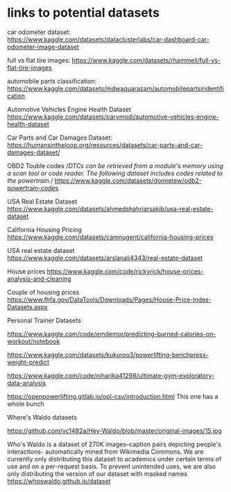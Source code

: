 # links to potential datasets

car odometer dataset:
https://www.kaggle.com/datasets/dataclusterlabs/car-dashboard-car-odometer-image-dataset

full vs flat tire images:
https://www.kaggle.com/datasets/rhammell/full-vs-flat-tire-images

automobile parts classification:
https://www.kaggle.com/datasets/mdwaquarazam/automobilepartsindentification

Automotive Vehicles Engine Health Dataset
https://www.kaggle.com/datasets/parvmodi/automotive-vehicles-engine-health-dataset

Car Parts and Car Damages Dataset:
https://humansintheloop.org/resources/datasets/car-parts-and-car-damages-dataset/

OBD2 Touble codes
/*DTCs can be retrieved from a module's memory using a scan tool or code reader. 
The following dataset includes codes related to the powertrain.*/
https://www.kaggle.com/datasets/donnetew/odb2-powertrain-codes

USA Real Estate Dataset
https://www.kaggle.com/datasets/ahmedshahriarsakib/usa-real-estate-dataset

California Housing Pricing
https://www.kaggle.com/datasets/camnugent/california-housing-prices

USA real estate dataset 
https://www.kaggle.com/datasets/arslanali4343/real-estate-dataset

House prices 
https://www.kaggle.com/code/rickyrick/house-prices-analysis-and-cleaning

Couple of housing prices 
https://www.fhfa.gov/DataTools/Downloads/Pages/House-Price-Index-Datasets.aspx


Personal Trainer Datasets

https://www.kaggle.com/code/emdemor/predicting-burned-calories-on-workout/notebook

https://www.kaggle.com/datasets/kukuroo3/powerlifting-benchpress-weight-predict

https://www.kaggle.com/code/niharika41298/ultimate-gym-exploratory-data-analysis

https://openpowerlifting.gitlab.io/opl-csv/introduction.html  This one has a whole bunch

Where's Waldo datasets

https://github.com/vc1492a/Hey-Waldo/blob/master/original-images/15.jpg

Who's Waldo is a dataset of 270K images–caption pairs depicting people's interactions- automatically 
mined from Wikimedia Commons. We are currently only distributing this dataset to academics under certain terms of use 
and on a per-request basis. To prevent unintended uses, we are also only distributing the version of our dataset with masked names
https://whoswaldo.github.io/dataset




